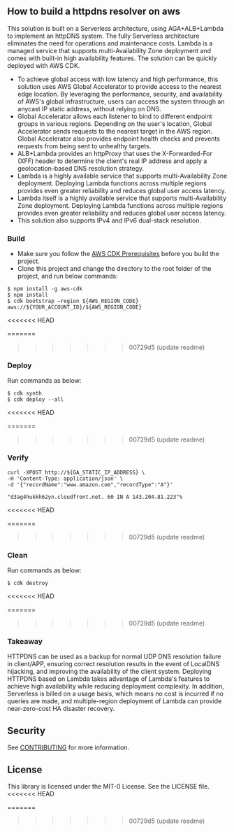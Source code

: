 ##  How to build a httpdns resolver on aws

This solution is built on a Serverless architecture, using AGA+ALB+Lambda to implement an httpDNS system. The fully Serverless architecture eliminates the need for operations and maintenance costs. Lambda is a managed service that supports multi-Availability Zone deployment and comes with built-in high availability features. The solution can be quickly deployed with AWS CDK.


* To achieve global access with low latency and high performance, this solution uses AWS Global Accelerator to provide access to the nearest edge location. By leveraging the performance, security, and availability of AWS's global infrastructure, users can access the system through an anycast IP static address, without relying on DNS.
* Global Accelerator allows each listener to bind to different endpoint groups in various regions. Depending on the user's location, Global Accelerator sends requests to the nearest target in the AWS region. Global Accelerator also provides endpoint health checks and prevents requests from being sent to unhealthy targets.
* ALB+Lambda provides an httpProxy that uses the X-Forwarded-For (XFF) header to determine the client's real IP address and apply a geolocation-based DNS resolution strategy.
* Lambda is a highly available service that supports multi-Availability Zone deployment. Deploying Lambda functions across multiple regions provides even greater reliability and reduces global user access latency.
* Lambda itself is a highly available service that supports multi-Availability Zone deployment. Deploying Lambda functions across multiple regions provides even greater reliability and reduces global user access latency.
* This solution also supports IPv4 and IPv6 dual-stack resolution.

### Build
* Make sure you follow the [AWS CDK Prerequisites][1] before you build the project.
* Clone this project and change the directory to the root folder of the project, and run below commands:
```
$ npm install -g aws-cdk
$ npm install  
$ cdk bootstrap —region ${AWS_REGION_CODE} aws://${YOUR_ACCOUNT_ID}/${AWS_REGION_CODE}
```
<<<<<<< HEAD

=======
>>>>>>> 00729d5 (update readme)
### Deploy
Run commands as below:
```
$ cdk synth
$ cdk deploy --all
```
<<<<<<< HEAD

=======
>>>>>>> 00729d5 (update readme)
### Verify
```
curl -XPOST http://${GA_STATIC_IP_ADDRESS} \
-H 'Content-Type: application/json' \
-d '{"recordName":"www.amazon.com","recordType":"A"}'

"d3ag4hukkh62yn.cloudfront.net. 60 IN A 143.204.81.223"%
```
<<<<<<< HEAD

=======
>>>>>>> 00729d5 (update readme)
### Clean
Run commands as below:
```
$ cdk destroy
```
<<<<<<< HEAD

=======
>>>>>>> 00729d5 (update readme)
### Takeaway
HTTPDNS can be used as a backup for normal UDP DNS resolution failure in client/APP, ensuring correct resolution results in the event of LocalDNS hijacking, and improving the availability of the client system. Deploying HTTPDNS based on Lambda takes advantage of Lambda's features to achieve high availability while reducing deployment complexity. In addition, Serverless is billed on a usage basis, which means no cost is incurred if no queries are made, and multiple-region deployment of Lambda can provide near-zero-cost HA disaster recovery.

  [1]: https://docs.aws.amazon.com/cdk/latest/guide/work-with.html#work-with-prerequisites

## Security

See [CONTRIBUTING](CONTRIBUTING.md#security-issue-notifications) for more information.

## License

This library is licensed under the MIT-0 License. See the LICENSE file.
<<<<<<< HEAD

=======
>>>>>>> 00729d5 (update readme)
